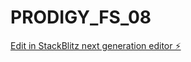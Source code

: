 # PRODIGY_FS_08

[Edit in StackBlitz next generation editor ⚡️](https://stackblitz.com/~/github.com/AkshathaG1405/PRODIGY_FS_08)